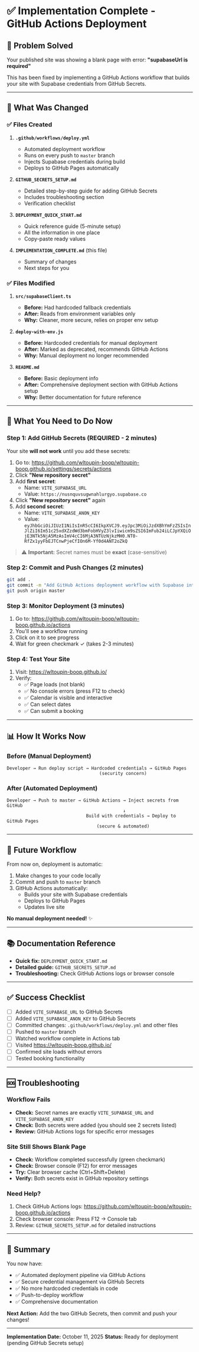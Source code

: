 # ✅ Implementation Complete - GitHub Actions Deployment

## 🎯 Problem Solved

Your published site was showing a blank page with error: **"supabaseUrl is required"**

This has been fixed by implementing a GitHub Actions workflow that builds your site with Supabase credentials from GitHub Secrets.

---

## 📝 What Was Changed

### ✅ Files Created

1. **`.github/workflows/deploy.yml`**
   - Automated deployment workflow
   - Runs on every push to `master` branch
   - Injects Supabase credentials during build
   - Deploys to GitHub Pages automatically

2. **`GITHUB_SECRETS_SETUP.md`**
   - Detailed step-by-step guide for adding GitHub Secrets
   - Includes troubleshooting section
   - Verification checklist

3. **`DEPLOYMENT_QUICK_START.md`**
   - Quick reference guide (5-minute setup)
   - All the information in one place
   - Copy-paste ready values

4. **`IMPLEMENTATION_COMPLETE.md`** (this file)
   - Summary of changes
   - Next steps for you

### ✅ Files Modified

1. **`src/supabaseClient.ts`**
   - **Before:** Had hardcoded fallback credentials
   - **After:** Reads from environment variables only
   - **Why:** Cleaner, more secure, relies on proper env setup

2. **`deploy-with-env.js`**
   - **Before:** Hardcoded credentials for manual deployment
   - **After:** Marked as deprecated, recommends GitHub Actions
   - **Why:** Manual deployment no longer recommended

3. **`README.md`**
   - **Before:** Basic deployment info
   - **After:** Comprehensive deployment section with GitHub Actions setup
   - **Why:** Better documentation for future reference

---

## 🚀 What You Need to Do Now

### Step 1: Add GitHub Secrets (REQUIRED - 2 minutes)

Your site **will not work** until you add these secrets:

1. Go to: https://github.com/wltoupin-boop/wltoupin-boop.github.io/settings/secrets/actions
2. Click **"New repository secret"**
3. Add **first secret**:
   - Name: `VITE_SUPABASE_URL`
   - Value: `https://nusnquvsugwnahlurgyo.supabase.co`
4. Click **"New repository secret"** again
5. Add **second secret**:
   - Name: `VITE_SUPABASE_ANON_KEY`
   - Value: `eyJhbGciOiJIUzI1NiIsInR5cCI6IkpXVCJ9.eyJpc3MiOiJzdXBhYmFzZSIsInJlZiI6Im51c25xdXZzdWd3bmFobHVyZ3lvIiwicm9sZSI6ImFub24iLCJpYXQiOjE3NTk5NjA5MzAsImV4cCI6MjA3NTUzNjkzMH0.NT0-RfZx1yyFbEJTCnwPjeCfIOn6M-Yf0d4ANT2oZkQ`

> ⚠️ **Important:** Secret names must be **exact** (case-sensitive)

### Step 2: Commit and Push Changes (2 minutes)

```bash
git add .
git commit -m "Add GitHub Actions deployment workflow with Supabase integration"
git push origin master
```

### Step 3: Monitor Deployment (3 minutes)

1. Go to: https://github.com/wltoupin-boop/wltoupin-boop.github.io/actions
2. You'll see a workflow running
3. Click on it to see progress
4. Wait for green checkmark ✓ (takes 2-3 minutes)

### Step 4: Test Your Site

1. Visit: https://wltoupin-boop.github.io/
2. Verify:
   - ✅ Page loads (not blank)
   - ✅ No console errors (press F12 to check)
   - ✅ Calendar is visible and interactive
   - ✅ Can select dates
   - ✅ Can submit a booking

---

## 📊 How It Works Now

### Before (Manual Deployment)
```
Developer → Run deploy script → Hardcoded credentials → GitHub Pages
                                   (security concern)
```

### After (Automated Deployment)
```
Developer → Push to master → GitHub Actions → Inject secrets from GitHub
                                            ↓
                              Build with credentials → Deploy to GitHub Pages
                                  (secure & automated)
```

---

## 🔄 Future Workflow

From now on, deployment is automatic:

1. Make changes to your code locally
2. Commit and push to `master` branch
3. GitHub Actions automatically:
   - Builds your site with Supabase credentials
   - Deploys to GitHub Pages
   - Updates live site

**No manual deployment needed!** ✨

---

## 📚 Documentation Reference

- **Quick fix:** `DEPLOYMENT_QUICK_START.md`
- **Detailed guide:** `GITHUB_SECRETS_SETUP.md`
- **Troubleshooting:** Check GitHub Actions logs or browser console

---

## ✅ Success Checklist

- [ ] Added `VITE_SUPABASE_URL` to GitHub Secrets
- [ ] Added `VITE_SUPABASE_ANON_KEY` to GitHub Secrets
- [ ] Committed changes: `.github/workflows/deploy.yml` and other files
- [ ] Pushed to `master` branch
- [ ] Watched workflow complete in Actions tab
- [ ] Visited https://wltoupin-boop.github.io/
- [ ] Confirmed site loads without errors
- [ ] Tested booking functionality

---

## 🆘 Troubleshooting

### Workflow Fails
- **Check:** Secret names are exactly `VITE_SUPABASE_URL` and `VITE_SUPABASE_ANON_KEY`
- **Check:** Both secrets were added (you should see 2 secrets listed)
- **Review:** GitHub Actions logs for specific error messages

### Site Still Shows Blank Page
- **Check:** Workflow completed successfully (green checkmark)
- **Check:** Browser console (F12) for error messages
- **Try:** Clear browser cache (Ctrl+Shift+Delete)
- **Verify:** Both secrets exist in GitHub repository settings

### Need Help?
1. Check GitHub Actions logs: https://github.com/wltoupin-boop/wltoupin-boop.github.io/actions
2. Check browser console: Press F12 → Console tab
3. Review: `GITHUB_SECRETS_SETUP.md` for detailed instructions

---

## 🎉 Summary

You now have:
- ✅ Automated deployment pipeline via GitHub Actions
- ✅ Secure credential management via GitHub Secrets
- ✅ No more hardcoded credentials in code
- ✅ Push-to-deploy workflow
- ✅ Comprehensive documentation

**Next Action:** Add the two GitHub Secrets, then commit and push your changes!

---

**Implementation Date:** October 11, 2025
**Status:** Ready for deployment (pending GitHub Secrets setup)

